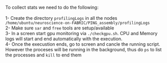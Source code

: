 To collect stats we need to do the following: </br> </br> 
1-  Create the directory `profilingLogs` in all the nodes `/home/ubuntu/neuroscience-on-FABRIC/PING_assembly/profilingLogs` </br>
2-  Make sure `sar` and `free` tools are setup/available </br>
3-  In a screen start gpu monitoring via `./checkgpu.sh`. CPU and Memory logs will start and end automatically with the execution.  </br>
4-  Once the execustion ends, go to screen and cancle the running script. However the proceses will be running in the background, thus do `ps` to list the processes and `kill` to end them
